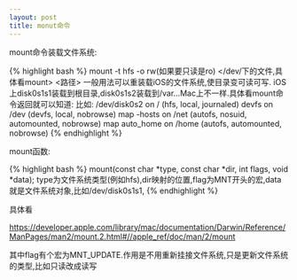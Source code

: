 ```yaml
---
layout: post
title: monut命令
---
```


mount命令装载文件系统:

{% highlight bash %}
 mount -t hfs -o rw(如果要只读是ro) </dev/下的文件,具体看mount> <路径>
一般用法可以重装载iOS的文件系统,使目录变可读可写.
iOS上disk0s1s1装载到根目录,disk0s1s2装载到/var...Mac上不一样.具体看mount命令返回就可以知道:
比如:
/dev/disk0s2 on / (hfs, local, journaled)
devfs on /dev (devfs, local, nobrowse)
map -hosts on /net (autofs, nosuid, automounted, nobrowse)
map auto_home on /home (autofs, automounted, nobrowse)
{% endhighlight %}

mount函数:

{% highlight bash %}
mount(const char *type, const char *dir, int flags, void *data);
type为文件系统类型(例如hfs),dir映射的位置,flag为MNT开头的宏,data就是文件系统对象,比如/dev/disk0s1s1,
{% endhighlight %}

具体看

https://developer.apple.com/library/mac/documentation/Darwin/Reference/ManPages/man2/mount.2.html#//apple_ref/doc/man/2/mount

其中flag有个宏为MNT_UPDATE.作用是不用重新挂接文件系统,只是更新文件系统的类型,比如只读改成读写